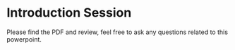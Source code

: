 # Introduction Session

Please find the PDF and review, feel free to ask any questions related to this powerpoint. 
